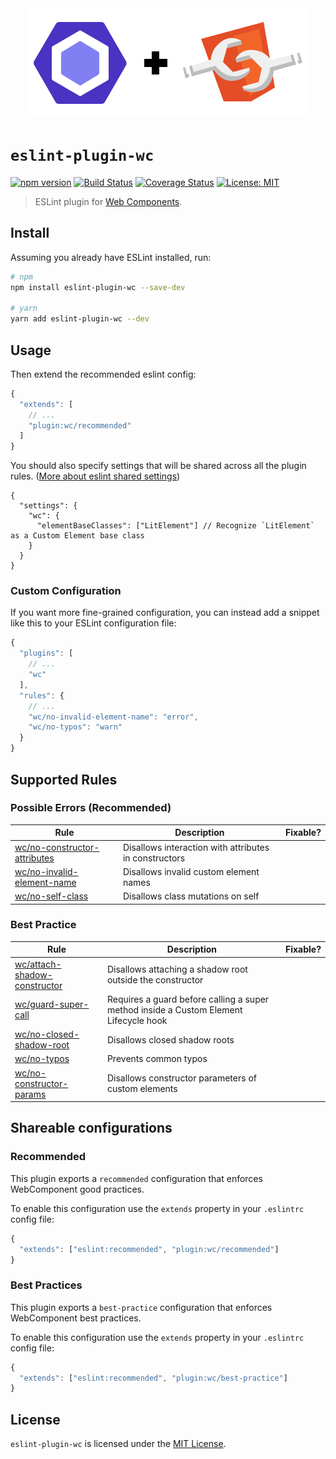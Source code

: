<div align="center">
  <img src="media/eslint-webcomponents.svg" alt="Eslint + WebComponents" width="450" height="175" />
</div>

# `eslint-plugin-wc`

[![npm version](https://img.shields.io/npm/v/eslint-plugin-wc.svg?style=flat)](https://npmjs.org/package/eslint-plugin-wc 'View this project on npm')
[![Build Status](https://travis-ci.com/43081j/eslint-plugin-wc.svg?branch=master)](https://travis-ci.com/43081j/eslint-plugin-wc)
[![Coverage Status](https://coveralls.io/repos/github/43081j/eslint-plugin-wc/badge.svg?branch=master)](https://coveralls.io/github/43081j/eslint-plugin-wc?branch=master)
[![License: MIT](https://img.shields.io/badge/License-MIT-yellow.svg)](https://opensource.org/licenses/MIT)

> ESLint plugin for [Web Components](https://www.webcomponents.org/introduction).

## Install

Assuming you already have ESLint installed, run:

```sh
# npm
npm install eslint-plugin-wc --save-dev

# yarn
yarn add eslint-plugin-wc --dev
```

## Usage

Then extend the recommended eslint config:

```js
{
  "extends": [
    // ...
    "plugin:wc/recommended"
  ]
}
```

You should also specify settings that will be shared across all the plugin rules. ([More about eslint shared settings](https://eslint.org/docs/user-guide/configuring/configuration-files#adding-shared-settings))

```jsonc
{
  "settings": {
    "wc": {
      "elementBaseClasses": ["LitElement"] // Recognize `LitElement` as a Custom Element base class
    }
  }
}
```

### Custom Configuration

If you want more fine-grained configuration, you can instead add a snippet like this to your ESLint configuration file:

```js
{
  "plugins": [
    // ...
    "wc"
  ],
  "rules": {
    // ...
    "wc/no-invalid-element-name": "error",
    "wc/no-typos": "warn"
  }
}
```

## Supported Rules

<!-- TODO: Generate with `md-magic` -->

### Possible Errors (Recommended)

| Rule                                                                    | Description                                           | Fixable? |
| ----------------------------------------------------------------------- | ----------------------------------------------------- | -------- |
| [wc/no-constructor-attributes](docs/rules/no-constructor-attributes.md) | Disallows interaction with attributes in constructors |          |
| [wc/no-invalid-element-name](docs/rules/no-invalid-element-name.md)     | Disallows invalid custom element names                |          |
| [wc/no-self-class](docs/rules/no-self-class.md)                         | Disallows class mutations on self                     |          |

### Best Practice

| Rule                                                                    | Description                                                                           | Fixable? |
| ----------------------------------------------------------------------- | ------------------------------------------------------------------------------------- | -------- |
| [wc/attach-shadow-constructor](docs/rules/attach-shadow-constructor.md) | Disallows attaching a shadow root outside the constructor                             |          |
| [wc/guard-super-call](docs/rules/guard-super-call.md)                   | Requires a guard before calling a super method inside a Custom Element Lifecycle hook |          |
| [wc/no-closed-shadow-root](docs/rules/no-closed-shadow-root.md)         | Disallows closed shadow roots                                                         |          |
| [wc/no-typos](docs/rules/no-typos.md)                                   | Prevents common typos                                                                 |          |
| [wc/no-constructor-params](docs/rules/no-constructor-params.md)         | Disallows constructor parameters of custom elements                                   |          |

## Shareable configurations

### Recommended

This plugin exports a `recommended` configuration that enforces WebComponent good practices.

To enable this configuration use the `extends` property in your `.eslintrc` config file:

```js
{
  "extends": ["eslint:recommended", "plugin:wc/recommended"]
}
```

### Best Practices

This plugin exports a `best-practice` configuration that enforces WebComponent best practices.

To enable this configuration use the `extends` property in your `.eslintrc` config file:

```js
{
  "extends": ["eslint:recommended", "plugin:wc/best-practice"]
}
```

## License

`eslint-plugin-wc` is licensed under the [MIT License](http://www.opensource.org/licenses/mit-license.php).
